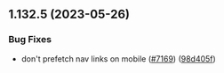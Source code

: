 ## 1.132.5 (2023-05-26)


### Bug Fixes

* don't prefetch nav links on mobile ([#7169](https://github.com/EddieHubCommunity/LinkFree/issues/7169)) ([98d405f](https://github.com/EddieHubCommunity/LinkFree/commit/98d405f9fdca3968a136d4082732b23c09ce92de))



